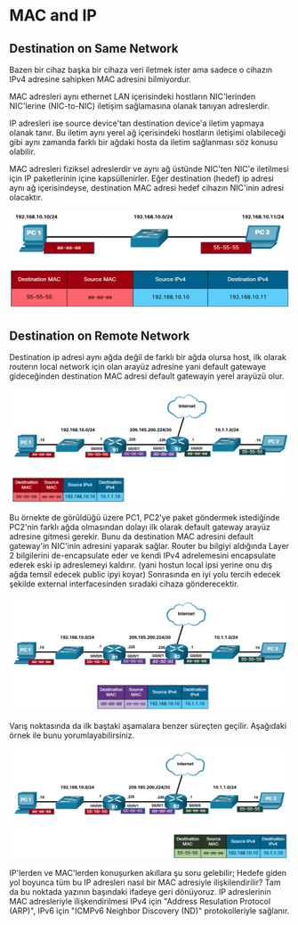 # MAC and IP

## Destination on Same Network

Bazen bir cihaz başka bir cihaza veri iletmek ister ama sadece o cihazın IPv4 adresine sahipken MAC adresini bilmiyordur. 

MAC adresleri aynı ethernet LAN içerisindeki hostların NIC'lerinden NIC'lerine (NIC-to-NIC) iletişim sağlamasına olanak tanıyan adreslerdir. 

IP adresleri ise source device'tan destination device'a iletim yapmaya olanak tanır. Bu iletim aynı yerel ağ içerisindeki hostların iletişimi olabileceği gibi aynı zamanda farklı bir ağdaki hosta da iletim sağlanması söz konusu olabilir.

MAC adresleri fiziksel adreslerdir ve aynı ağ üstünde NIC'ten NIC'e iletilmesi için IP paketlerinin içine kapsüllenirler. Eğer destination (hedef) ip adresi aynı ağ içerisindeyse, destination MAC adresi hedef cihazın NIC'inin adresi olacaktır.

![Image](images/samenetwork.png)

## Destination on Remote Network

Destination ip adresi aynı ağda değil de farklı bir ağda olursa host, ilk olarak routerın local network için olan arayüz adresine yani default gatewaye gideceğinden destination MAC adresi default gatewayin yerel arayüzü olur.

![Image](images/remotenetwork.png)

Bu örnekte de görüldüğü üzere PC1, PC2'ye paket göndermek istediğinde PC2'nin farklı ağda olmasından dolayı ilk olarak default gateway arayüz adresine gitmesi gerekir. Bunu da destination MAC adresini default gateway'in NIC'inin adresini yaparak sağlar. Router bu bilgiyi aldığında Layer 2 bilgilerini de-encapsulate eder ve kendi IPv4 adrelemesini encapsulate ederek eski ip adreslemeyi kaldırır. (yani hostun local ipsi yerine onu dış ağda temsil edecek public ipyi koyar) Sonrasında en iyi yolu tercih edecek şekilde external interfacesinden sıradaki cihaza gönderecektir.

![Image](images/remotenetwork2.png)

Varış noktasında da ilk baştaki aşamalara benzer süreçten geçilir. Aşağıdaki örnek ile bunu yorumlayabilirsiniz.

![Image](images/remotenetwork3.png)

IP'lerden ve MAC'lerden konuşurken akıllara şu soru gelebilir; Hedefe giden yol boyunca tüm bu IP adresleri nasıl bir MAC adresiyle ilişkilendirilir? Tam da bu noktada yazının başındaki ifadeye geri dönüyoruz. IP adreslerinin MAC adresleriyle ilişkendirilmesi IPv4 için "Address Resulation Protocol (ARP)", IPv6 için "ICMPv6 Neighbor Discovery (ND)" protokolleriyle sağlanır.
